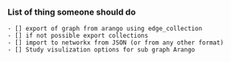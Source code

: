 ### List of thing someone should do

    - [] export of graph from arango using edge_collection
    - [] if not possible export collections
    - [] import to networkx from JSON (or from any other format)
    - [] Study visulization options for sub graph Arango
